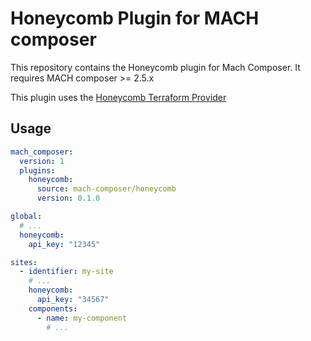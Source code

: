# Honeycomb Plugin for MACH composer

This repository contains the Honeycomb plugin for Mach Composer. It requires MACH
composer >= 2.5.x

This plugin uses the [Honeycomb Terraform Provider](https://github.com/honeycombio/terraform-provider-honeycombio)




## Usage

```yaml
mach_composer:
  version: 1
  plugins:
    honeycomb:
      source: mach-composer/honeycomb
      version: 0.1.0

global:
  # ...
  honeycomb:
    api_key: "12345"

sites:
  - identifier: my-site
    # ...
    honeycomb:
      api_key: "34567"
    components:
      - name: my-component
        # ...
```
